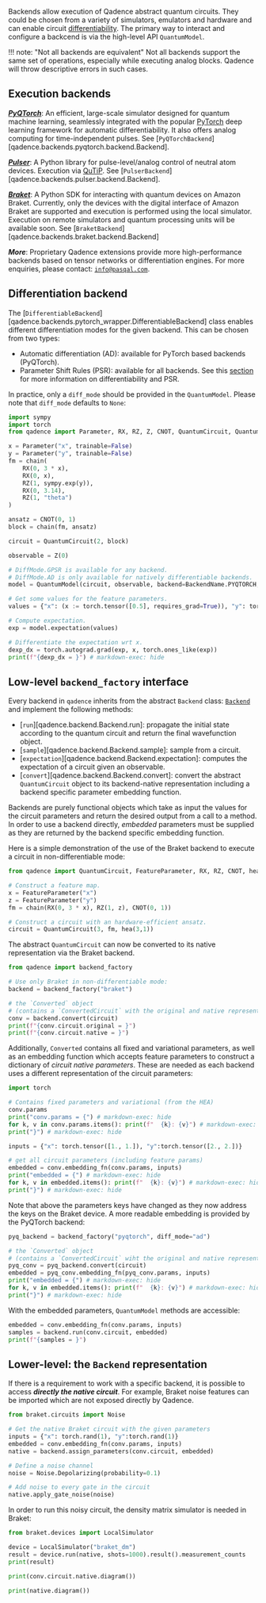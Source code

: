 Backends allow execution of Qadence abstract quantum circuits. They could be chosen from a variety of simulators, emulators and hardware
and can enable circuit [differentiability](https://en.wikipedia.org/wiki/Automatic_differentiation). The primary way to interact and configure
a backcend is via the high-level API `QuantumModel`.

!!! note: "Not all backends are equivalent"
	Not all backends support the same set of operations, especially while executing analog blocks.
	Qadence will throw descriptive errors in such cases.

## Execution backends

[_**PyQTorch**_](https://github.com/pasqal-io/PyQ): An efficient, large-scale simulator designed for
quantum machine learning, seamlessly integrated with the popular [PyTorch](https://pytorch.org/) deep learning framework for automatic differentiability.
It also offers analog computing for time-independent pulses. See [`PyQTorchBackend`][qadence.backends.pyqtorch.backend.Backend].

[_**Pulser**_](https://github.com/pasqal-io/Pulser): A Python library for pulse-level/analog control of
neutral atom devices. Execution via [QuTiP](https://qutip.org/). See [`PulserBackend`][qadence.backends.pulser.backend.Backend].

[_**Braket**_](https://github.com/aws/amazon-braket-sdk-python): A Python SDK for interacting with
quantum devices on Amazon Braket. Currently, only the devices with the digital interface of Amazon Braket
are supported and execution is performed using the local simulator. Execution on remote simulators and
quantum processing units will be available soon. See [`BraketBackend`][qadence.backends.braket.backend.Backend]

_**More**_: Proprietary Qadence extensions provide more high-performance backends based on tensor networks or differentiation engines.
For more enquiries, please contact: [`info@pasqal.com`](mailto:info@pasqal.com).

## Differentiation backend

The [`DifferentiableBackend`][qadence.backends.pytorch_wrapper.DifferentiableBackend] class enables different differentiation modes
for the given backend. This can be chosen from two types:

- Automatic differentiation (AD): available for PyTorch based backends (PyQTorch).
- Parameter Shift Rules (PSR): available for all backends. See this [section](/advanced_tutorials/differentiability) for more information on differentiability and PSR.

In practice, only a `diff_mode` should be provided in the `QuantumModel`. Please note that `diff_mode` defaults to `None`:

```python exec="on" source="material-block" session="diff-backend"
import sympy
import torch
from qadence import Parameter, RX, RZ, Z, CNOT, QuantumCircuit, QuantumModel, chain, BackendName, DiffMode

x = Parameter("x", trainable=False)
y = Parameter("y", trainable=False)
fm = chain(
	RX(0, 3 * x),
	RX(0, x),
	RZ(1, sympy.exp(y)),
	RX(0, 3.14),
	RZ(1, "theta")
)

ansatz = CNOT(0, 1)
block = chain(fm, ansatz)

circuit = QuantumCircuit(2, block)

observable = Z(0)

# DiffMode.GPSR is available for any backend.
# DiffMode.AD is only available for natively differentiable backends.
model = QuantumModel(circuit, observable, backend=BackendName.PYQTORCH, diff_mode=DiffMode.GPSR)

# Get some values for the feature parameters.
values = {"x": (x := torch.tensor([0.5], requires_grad=True)), "y": torch.tensor([0.1])}

# Compute expectation.
exp = model.expectation(values)

# Differentiate the expectation wrt x.
dexp_dx = torch.autograd.grad(exp, x, torch.ones_like(exp))
print(f"{dexp_dx = }") # markdown-exec: hide
```

## Low-level `backend_factory` interface

Every backend in `qadence` inherits from the abstract `Backend` class:
[`Backend`](../backends/backend.md) and implement the following methods:

- [`run`][qadence.backend.Backend.run]: propagate the initial state according to the quantum circuit and return the final wavefunction object.
- [`sample`][qadence.backend.Backend.sample]: sample from a circuit.
- [`expectation`][qadence.backend.Backend.expectation]: computes the expectation of a circuit given an observable.
- [`convert`][qadence.backend.Backend.convert]: convert the abstract `QuantumCircuit` object to its backend-native representation including a backend specific parameter embedding function.

Backends are purely functional objects which take as input the values for the circuit
parameters and return the desired output from a call to a method. In order to use a backend directly,
*embedded* parameters must be supplied as they are returned by the backend specific embedding function.

Here is a simple demonstration of the use of the Braket backend to execute a circuit in non-differentiable mode:

```python exec="on" source="material-block" session="low-level-braket"
from qadence import QuantumCircuit, FeatureParameter, RX, RZ, CNOT, hea, chain

# Construct a feature map.
x = FeatureParameter("x")
z = FeatureParameter("y")
fm = chain(RX(0, 3 * x), RZ(1, z), CNOT(0, 1))

# Construct a circuit with an hardware-efficient ansatz.
circuit = QuantumCircuit(3, fm, hea(3,1))
```

The abstract `QuantumCircuit` can now be converted to its native representation via the Braket
backend.

```python exec="on" source="material-block" result="json" session="low-level-braket"
from qadence import backend_factory

# Use only Braket in non-differentiable mode:
backend = backend_factory("braket")

# the `Converted` object
# (contains a `ConvertedCircuit` with the original and native representation)
conv = backend.convert(circuit)
print(f"{conv.circuit.original = }")
print(f"{conv.circuit.native = }")
```

Additionally, `Converted` contains all fixed and variational parameters, as well as an embedding
function which accepts feature parameters to construct a dictionary of *circuit native parameters*.
These are needed as each backend uses a different representation of the circuit parameters:

```python exec="on" source="material-block" result="json" session="low-level-braket"
import torch

# Contains fixed parameters and variational (from the HEA)
conv.params
print("conv.params = {") # markdown-exec: hide
for k, v in conv.params.items(): print(f"  {k}: {v}") # markdown-exec: hide
print("}") # markdown-exec: hide

inputs = {"x": torch.tensor([1., 1.]), "y":torch.tensor([2., 2.])}

# get all circuit parameters (including feature params)
embedded = conv.embedding_fn(conv.params, inputs)
print("embedded = {") # markdown-exec: hide
for k, v in embedded.items(): print(f"  {k}: {v}") # markdown-exec: hide
print("}") # markdown-exec: hide
```

Note that above the parameters keys have changed as they now address the keys on the
Braket device. A more readable embedding is provided by the PyQTorch backend:

```python exec="on" source="material-block" result="json" session="low-level-braket"
pyq_backend = backend_factory("pyqtorch", diff_mode="ad")

# the `Converted` object
# (contains a `ConvertedCircuit` wiht the original and native representation)
pyq_conv = pyq_backend.convert(circuit)
embedded = pyq_conv.embedding_fn(pyq_conv.params, inputs)
print("embedded = {") # markdown-exec: hide
for k, v in embedded.items(): print(f"  {k}: {v}") # markdown-exec: hide
print("}") # markdown-exec: hide
```

With the embedded parameters, `QuantumModel` methods are accessible:

```python exec="on" source="material-block" result="json" session="low-level-braket"
embedded = conv.embedding_fn(conv.params, inputs)
samples = backend.run(conv.circuit, embedded)
print(f"{samples = }")
```

## Lower-level: the `Backend` representation

If there is a requirement to work with a specific backend, it is possible to access _**directly the native circuit**_.
For example, Braket noise features can be imported which are not exposed directly by Qadence.

```python exec="on" source="material-block" session="low-level-braket"
from braket.circuits import Noise

# Get the native Braket circuit with the given parameters
inputs = {"x": torch.rand(1), "y":torch.rand(1)}
embedded = conv.embedding_fn(conv.params, inputs)
native = backend.assign_parameters(conv.circuit, embedded)

# Define a noise channel
noise = Noise.Depolarizing(probability=0.1)

# Add noise to every gate in the circuit
native.apply_gate_noise(noise)
```

In order to run this noisy circuit, the density matrix simulator is needed in Braket:

```python exec="on" source="material-block" result="json" session="low-level-braket"
from braket.devices import LocalSimulator

device = LocalSimulator("braket_dm")
result = device.run(native, shots=1000).result().measurement_counts
print(result)
```
```python exec="on" source="material-block" result="json" session="low-level-braket"
print(conv.circuit.native.diagram())
```
```python exec="on" source="material-block" result="json" session="low-level-braket"
print(native.diagram())
```
